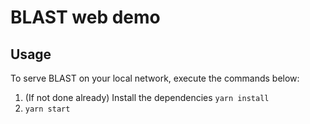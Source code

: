 # BLAST web demo

## Usage
To serve BLAST on your local network, execute the commands below:
1. (If not done already) Install the dependencies `yarn install`
2. `yarn start`
